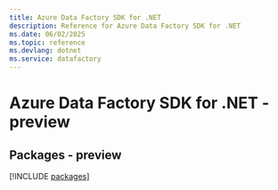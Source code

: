 ```yaml
---
title: Azure Data Factory SDK for .NET
description: Reference for Azure Data Factory SDK for .NET
ms.date: 06/02/2025
ms.topic: reference
ms.devlang: dotnet
ms.service: datafactory
---
```

# Azure Data Factory SDK for .NET - preview
## Packages - preview
[!INCLUDE [packages](data-factory-index.md)]